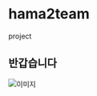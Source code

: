 # hama2team
project
## 반갑습니다
![이미지](https://cdn.pixabay.com/photo/2014/04/03/00/35/hippo-308772_1280.png)
